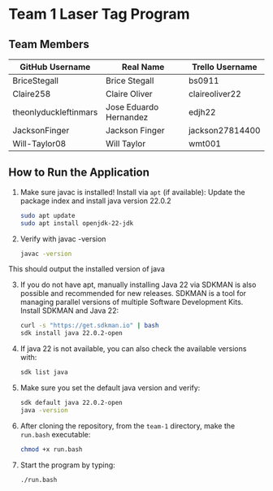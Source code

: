 # Team 1 Laser Tag Program

## Team Members
| GitHub Username                  | Real Name                | Trello Username   |
|----------------------------------|-------------------------|-------------------|
| BriceStegall                     | Brice Stegall           | bs0911            |
| Claire258                        | Claire Oliver           | claireoliver22    |
| theonlyduckleftinmars            | Jose Eduardo Hernandez  | edjh22            |
| JacksonFinger                    | Jackson Finger          | jackson27814400    |
| Will-Taylor08                    | Will Taylor             | wmt001            |

## How to Run the Application
1. Make sure javac is installed!
   Install via `apt` (if available):
   Update the package index and install java version 22.0.2
   ```bash
   sudo apt update
   sudo apt install openjdk-22-jdk
2. Verify with javac -version
   ```bash
   javac -version

This should output the installed version of java

3. If you do not have apt, manually installing Java 22 via SDKMAN is also possible and recommended for new releases. SDKMAN is a tool for managing parallel versions of multiple Software Development Kits.
Install SDKMAN and Java 22:
   ```bash
   curl -s "https://get.sdkman.io" | bash
   sdk install java 22.0.2-open

4. If java 22 is not available, you can also check the available versions with:

   ```bash
   sdk list java

5. Make sure you set the default java version and verify:

   ```bash
   sdk default java 22.0.2-open
   java -version
   
6. After cloning the repository, from the `team-1` directory, make the `run.bash` executable:
   ```bash
   chmod +x run.bash
7. Start the program by typing:
   ```bash
   ./run.bash
